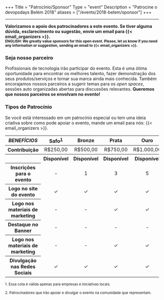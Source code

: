 +++
Title = "Patrocínio/Sponsor"
Type = "event"
Description = "Patrocine o devopsdays Belém 2018"
aliases = ["/events/2018-belem/sponsor"]
+++

<hr/>

<b>
Valorizamos o apoio dos patrocinadores a este evento. Se tiver alguma dúvida, esclarecimento ou sugestão, envie um email para {{< email_organizers >}}.
</b><br>
<small><b>ENGLISH: We greatly value sponsors for this open event. Please, let us know if you need any information or suggestion, sending an email to {{< email_organizers >}}.</b></small>
<br>

### Seja nosso parceiro

Profissionais de tecnologia irão participar do evento. Esta é uma ótima oportunidade para encontrar os melhores talento, fazer demonstração dos seus produtos/serviços e tornar sua marca ainda mais conhecida. Também encorajamos nossos parceiros a sugerir temas para os <i>open spaces</i>, sessões auto organizadas abertas para discussões relevantes. <b>Queremos que nossos parceiros se envolvam no evento!</b>

### Tipos de Patrocínio

<div class="alert alert-info">
  Se você está interessado em um patrocínio especial ou tem uma ideia criativa sobre como pode apoiar o evento, mande um email para nós: {{< email_organizers >}}.
</div>

<div class="table-responsive">
  <table class="table table-bordered table-hover table-responsive-md">
    <thead class="thead-light">
      <tr>
        <th scope="col"><i>BENEFÍCIOS</i></th>
        <th scope="col"><center>Safo<sup><a href="#1">1</a></sup></center></th>
        <th scope="col"><center>Bronze</center></th>
        <th scope="col"><center>Prata</center></th>
        <th scope="col"><center>Ouro</center></th>
        <th scope="col"><center>Platina</center></th>
        <th scope="col"><center>Comunidade<sup><a href="#1">2</a></sup></center></th>            
      </tr>
    </thead>
    <tbody>
      <tr>
        <th scope="row">Contribuição</th>
        <td><center>R$250,00</center></td>
        <td><center>R$500,00</center></td>
        <td><center>R$750,00</center></td>
        <td><center>R$1.000,00</center></td>
        <td><center>R$2.000,00</center></td>
        <td><center>-</center></td>
      </tr>
      <tr>
        <th scope="row">&nbsp;</th>
        <th><center><span class="badge badge-success">Disponível</span></center></th>
        <th><center><span class="badge badge-success">Disponível</span></center></th>
        <th><center><span class="badge badge-success">Disponível</span></center></th>
        <th><center><span class="badge badge-success">Disponível</span></center></th>
        <th><center><span class="badge badge-success">Disponível</span></center></th>
        <th><center><span class="badge badge-success">Disponível</span></center></th>
      </tr>
      <tr>
        <th scope="row">Inscrições para o evento</td>
        <td><center>-</center></td>
        <td><center>1</center></td>
        <td><center>3</center></td>
        <td><center>5</center></td>
        <td><center>10</center></td>
        <td><center>-</center></td>
      </tr>
      <tr>
        <th scope="row">Logo no site do evento</th>
        <td><center>&#10003;</center></td>
        <td><center>&#10003;</center></td>
        <td><center>&#10003;</center></td>
        <td><center>&#10003;</center></td>
        <td><center>&#10003;</center></td>
        <td><center>&#10003;</center></td>
      </tr>
      <tr>
        <th scope="row">Logo nos materiais de marketing</th>
        <td><center>-</center></td>
        <td><center>-</center></td>
        <td><center>&#10003;</center></td>
        <td><center>&#10003;</center></td>
        <td><center>&#10003;</center></td>
        <td><center>-</center></td>
      </tr>
      <tr>
        <th scope="row">Destaque no Banner</th>
        <td><center>-</center></td>
        <td><center>-</center></td>
        <td><center>-</center></td>
        <td><center>-</center></td>
        <td><center>&#10003;</center> </td>
        <td><center>-</center></td>
      </tr>
      <tr>
        <th scope="row">Logo nos materiais de marketing</th>
        <td><center>-</center></td>
        <td><center>-</center></td>
        <td><center>&#10003;</center></td>
        <td><center>&#10003;</center></td>
        <td><center>&#10003;</center></td>
        <td><center>-</center></td>
      </tr>
      <tr>
        <th scope="row">Divulgação nas Redes Sociais</th>
        <td><center>&#10003;</center></td>
        <td><center>&#10003;</center></td>
        <td><center>&#10003;</center></td>
        <td><center>&#10003;</center></td>
        <td><center>&#10003;</center></td>
        <td><center>&#10003;</center></td>
      </tr>
    </tbody>
  </table>
</div>

<p><small><a id="1">1</a>. Essa cota é válida apenas para empresas e iniciativas locais.</small></p>

<p><small><a id="2">2</a>. Patrocinadores que irão apoiar e divulgar o evento na comunidade que representam.</small></p>
